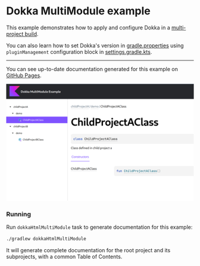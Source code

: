 # Dokka MultiModule example

This example demonstrates how to apply and configure Dokka in a 
[multi-project build](https://docs.gradle.org/current/userguide/multi_project_builds.html).

You can also learn how to set Dokka's version in [gradle.properties](gradle.properties) using `pluginManagement` 
configuration block in [settings.gradle.kts](settings.gradle.kts).

____

You can see up-to-date documentation generated for this example on
[GitHub Pages](https://kotlin.github.io/dokka/examples/dokka-multimodule-example/htmlMultiModule/index.html).

![screenshot demonstration of output](demo.png)

### Running

Run `dokkaHtmlMultiModule` task to generate documentation for this example:

```bash
./gradlew dokkaHtmlMultiModule
```

It will generate complete documentation for the root project and its subprojects, with a common
Table of Contents.
